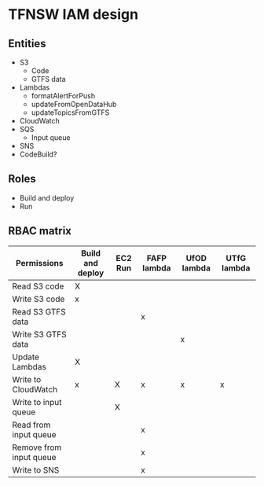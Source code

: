 # TFNSW IAM design

## Entities

- S3
  - Code
  - GTFS data
- Lambdas
  - formatAlertForPush
  - updateFromOpenDataHub
  - updateTopicsFromGTFS
- CloudWatch
- SQS
  - Input queue
- SNS
- CodeBuild?

## Roles
- Build and deploy
- Run

## RBAC matrix

| Permissions             | Build and deploy | EC2 Run | FAFP lambda | UfOD lambda | UTfG lambda |
|-------------------------|------------------|---------|-------------|-------------|-------------|
| Read S3 code            | X                |         |             |             |             |
| Write S3 code           | x                |         |             |             |             |
| Read S3 GTFS data       |                  |         | x           |             |             |
| Write S3 GTFS data      |                  |         |             | x           |             |
| Update Lambdas          | X                |         |             |             |             |
| Write to CloudWatch     | x                | X       | x           | x           | x           |
| Write to input queue    |                  | X       |             |             |             |
| Read from input queue   |                  |         | x           |             |             |
| Remove from input queue |                  |         | x           |             |             |
| Write to SNS            |                  |         | x           |             |             |
